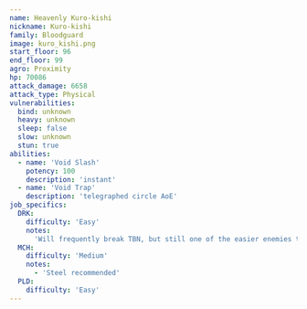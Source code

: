 ```yaml
---
name: Heavenly Kuro-kishi
nickname: Kuro-kishi
family: Bloodguard
image: kuro_kishi.png
start_floor: 96
end_floor: 99
agro: Proximity
hp: 70086
attack_damage: 6658
attack_type: Physical
vulnerabilities:
  bind: unknown
  heavy: unknown
  sleep: false
  slow: unknown
  stun: true
abilities:
  - name: 'Void Slash'
    potency: 100
    description: 'instant'
  - name: 'Void Trap'
    description: 'telegraphed circle AoE'
job_specifics:
  DRK:
    difficulty: 'Easy'
    notes:
      'Will frequently break TBN, but still one of the easier enemies to fight'
  MCH:
    difficulty: 'Medium'
    notes:
      - 'Steel recommended'
  PLD:
    difficulty: 'Easy'
---
```

